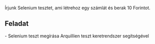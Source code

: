 Írjunk Selenium tesztet, ami létrehoz egy számlát és berak 10 Forintot.


<h2>Feladat</h2>
- Selenium teszt megírása Arquillien teszt keretrendszer segítségével
